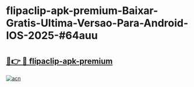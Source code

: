 # flipaclip-apk-premium-Baixar-Gratis-Ultima-Versao-Para-Android-IOS-2025-#64auu

# <h2><a href="https://ainizakaria.my?title=flipaclip-apk-premium&ref=24M">🔗👉 🔴 flipaclip-apk-premium</a></h2>

[![acn](https://github.com/user-attachments/assets/0f9c940e-d8b0-45ae-aac7-cd30a18b3e1c)](https://ainizakaria.my?title=flipaclip-apk-premium&ref=24M)

